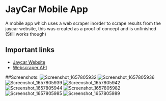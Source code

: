 # JayCar Mobile App

A mobile app which uses a web scraper inorder to scrape results from the jaycar website, this was created as a proof of concept and is unfinished (Still works though)

## Important links

- [Jaycar Website](https://www.jaycar.com.au/)
- [Webscraper API](https://www.jaycar.com.au/)


##Screenshots:
![Screenshot_1657805932](https://user-images.githubusercontent.com/66660752/184290830-17893a05-12a0-4416-a324-19b50b57a331.png)
![Screenshot_1657805936](https://user-images.githubusercontent.com/66660752/184290834-80db9109-1140-4f1c-9047-a113bf433efd.png)
![Screenshot_1657805939](https://user-images.githubusercontent.com/66660752/184290838-4d3317a5-e516-45e6-b921-1e3b2b17974a.png)
![Screenshot_1657805942](https://user-images.githubusercontent.com/66660752/184290842-80c1f133-9c57-435c-abcd-838be8e1c584.png)
![Screenshot_1657805944](https://user-images.githubusercontent.com/66660752/184290845-1f670480-1d10-49ce-93e5-9f77fe5d6167.png)
![Screenshot_1657805982](https://user-images.githubusercontent.com/66660752/184290848-b53e673f-d7de-4c45-97cc-88f48f245c05.png)
![Screenshot_1657805985](https://user-images.githubusercontent.com/66660752/184290849-5eda8485-fea8-49a3-9728-9edcd06eab04.png)
![Screenshot_1657805989](https://user-images.githubusercontent.com/66660752/184290852-293f600c-f97c-4e2a-82d5-cf9f8b239357.png)
